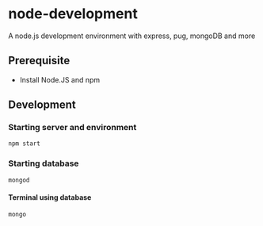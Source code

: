 # node-development

A node.js development environment with express, pug, mongoDB and more

## Prerequisite

* Install Node.JS and npm

## Development

### Starting server and environment

```
npm start
```

### Starting database

```
mongod
```

#### Terminal using database

```
mongo
```